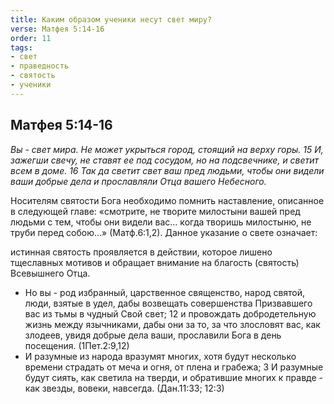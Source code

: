 ```yaml
---
title: Каким образом ученики несут свет миру?
verse: Матфея 5:14-16
order: 11
tags: 
- свет
- праведность
- святость
- ученики
---
```


## Матфея 5:14-16

*Вы - свет мира. Не может укрыться город, стоящий на верху горы. 15 И, зажегши свечу, не ставят ее под сосудом, но на подсвечнике, и светит всем в доме. 16 Так да светит свет ваш пред людьми, чтобы они видели ваши добрые дела и прославляли Отца вашего Небесного.*

Носителям святости Бога необходимо помнить наставление, описанное в следующей главе: «смотрите, не творите милостыни вашей пред людьми с тем, чтобы они видели вас… когда творишь милостыню, не труби перед собою…» (Матф.6:1,2). Данное указание о свете означает: 

истинная святость проявляется в действии, которое лишено тщеславных мотивов и  обращает внимание на благость (святость) Всевышнего Отца.  

- Но вы - род избранный, царственное священство, народ святой, люди, взятые в удел, дабы возвещать совершенства Призвавшего вас из тьмы в чудный Свой свет; 12 и провождать добродетельную жизнь между язычниками, дабы они за то, за что злословят вас, как злодеев, увидя добрые дела ваши, прославили Бога в день посещения. (1Пет.2:9,12)
- И разумные из народа вразумят многих, хотя будут несколько времени страдать от меча и огня, от плена и грабежа; 3 И разумные будут сиять, как светила на тверди, и обратившие многих к правде - как звезды, вовеки, навсегда. (Дан.11:33; 12:3)